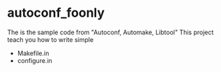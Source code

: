 autoconf_foonly
===============

The is the sample code from "Autoconf, Automake, Libtool"
This project teach you how to write simple
* Makefile.in
* configure.in
